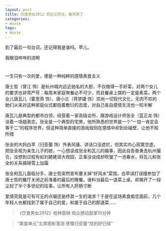 ```yaml
---
layout: post
title: 饮食男女2012 好近又好远，看完哭了
categories:
- movie
tags:
- movie
---
```


到了最后一句台词，还记得我是谁吗。苹儿。

我眼泪哗哗的流啊
 
#  

  一生只有一次的爱，便是一种纯粹的感情素食主义

   唐士哲（曾江 饰）是杭州城内远近驰名的大厨，不仅做得一手好菜，对两个女儿的要求也非常严苛：每周末家庭聚餐必不可少，而且餐桌上摆的一定是素菜。两个女儿唐瓦儿（霍思燕 饰）、唐小兰（蒋梦婕 饰）崇尚一切现代文化，无肉不欢的她们从来对这种家庭仪式都抱着敷衍的态度，对自己各自感情生活也一知半解

   唐瓦儿是典型的都市白领，经营着一家高级会所，跟游戏设计师张全（蓝正龙 饰）谈着一场姐弟恋。张全是一个典型的宅男，他所熟悉的世界是一个“一加一肯定会等于二”的程序世界，但这种简单直接的游戏规则在感情中却到处碰壁，让他不知所措

   张全的大妈白苹（归亚蕾 饰）外表风骚、讲话口没遮拦，但其实内心寂寞空虚。把张全视为亲生儿子的她，一心想谈成张全和瓦儿的婚事，因此自告奋勇去杭州撮合，没想到过程有如刘姥姥进大观园，正事没谈成却吹皱了一池春水，将瓦儿和张全的关系搞得雪上加霜

   张全和瓦儿面临分手，唐士哲突然宣布要关掉“好风水”菜馆。白苹误打误撞参加了唐士哲的餐厅关闭之前准备的最后的晚餐。谁料当最后一道菜上桌，却揭开了一段尘封了半个多世纪的往事，让所有人肝肠寸断

爱情究竟是可有可无的点缀还是终其一生的渴求？于是在这场素食痴恋面前，几个年轻人也都找到了属于自己的爱，和属于自己的那道菜……　


>《饮食男女2012》柏林首映 观众感动鼓掌10分钟

>“美食单元”主席观影落泪 感慨归亚蕾“找到好归宿”
